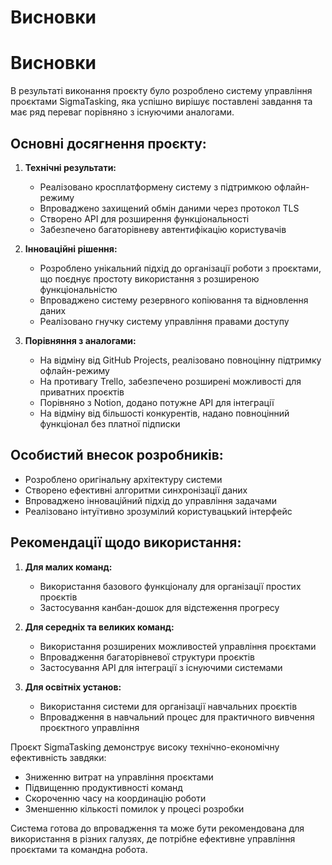 # Висновки

# Висновки

В результаті виконання проєкту було розроблено систему управління проєктами SigmaTasking, яка успішно вирішує поставлені завдання та має ряд переваг порівняно з існуючими аналогами.

## Основні досягнення проєкту:

1. **Технічні результати:**
   - Реалізовано кросплатформену систему з підтримкою офлайн-режиму
   - Впроваджено захищений обмін даними через протокол TLS
   - Створено API для розширення функціональності
   - Забезпечено багаторівневу автентифікацію користувачів

2. **Інноваційні рішення:**
   - Розроблено унікальний підхід до організації роботи з проєктами, що поєднує простоту використання з розширеною функціональністю
   - Впроваджено систему резервного копіювання та відновлення даних
   - Реалізовано гнучку систему управління правами доступу

3. **Порівняння з аналогами:**
   - На відміну від GitHub Projects, реалізовано повноцінну підтримку офлайн-режиму
   - На противагу Trello, забезпечено розширені можливості для приватних проєктів
   - Порівняно з Notion, додано потужне API для інтеграції
   - На відміну від більшості конкурентів, надано повноцінний функціонал без платної підписки

## Особистий внесок розробників:

- Розроблено оригінальну архітектуру системи
- Створено ефективні алгоритми синхронізації даних
- Впроваджено інноваційний підхід до управління задачами
- Реалізовано інтуїтивно зрозумілий користувацький інтерфейс

## Рекомендації щодо використання:

1. **Для малих команд:**
   - Використання базового функціоналу для організації простих проєктів
   - Застосування канбан-дошок для відстеження прогресу

2. **Для середніх та великих команд:**
   - Використання розширених можливостей управління проєктами
   - Впровадження багаторівневої структури проєктів
   - Застосування API для інтеграції з існуючими системами

3. **Для освітніх установ:**
   - Використання системи для організації навчальних проєктів
   - Впровадження в навчальний процес для практичного вивчення проєктного управління

Проєкт SigmaTasking демонструє високу технічно-економічну ефективність завдяки:
- Зниженню витрат на управління проєктами
- Підвищенню продуктивності команд
- Скороченню часу на координацію роботи
- Зменшенню кількості помилок у процесі розробки

Система готова до впровадження та може бути рекомендована для використання в різних галузях, де потрібне ефективне управління проєктами та командна робота.